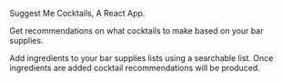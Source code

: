 Suggest Me Cocktails, A React App.

Get recommendations on what cocktails to make based on your bar supplies.

Add ingredients to your bar supplies lists using a searchable list.
Once ingredients are added cocktail recommendations will be produced.
